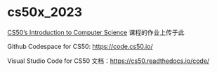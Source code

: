 # cs50x_2023

[CS50’s Introduction to Computer Science](https://cs50.harvard.edu/x/2023/) 课程的作业上传于此

Github Codespace for CS50: https://code.cs50.io/

Visual Studio Code for CS50 文档：https://cs50.readthedocs.io/code/
